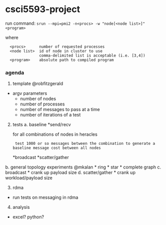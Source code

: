 # csci5593-project

run command: `srun --mpi=pmi2 -n<procs> -w "node[<node list>]" <program>`

where

```
  <procs>      number of requested processes
  <node list>  id of node in cluster to use
               comma-delimited list is acceptable (i.e. [3,4])
  <program>    absolute path to compiled program
```

### agenda

1. template @robfitzgerald
  - argv parameters
    * number of nodes
    * number of processes
    * number of messages to pass at a time
    * number of iterations of a test

2. tests
  a. baseline
    *send/recv
      
      for all combinations of nodes in heracles
        
        test 1000 or so messages between the combination to generate a baseline message cost between all nodes
    
    *broadcast
    *scatter/gather

  b. general topology experiments @mkalan
    * ring
    * star
    * complete graph
  c. broadcast
    * crank up payload size
  d. scatter/gather
    * crank up workload/payload size

3. rdma
  * run tests on messaging in rdma

4. analysis
  * excel? python?